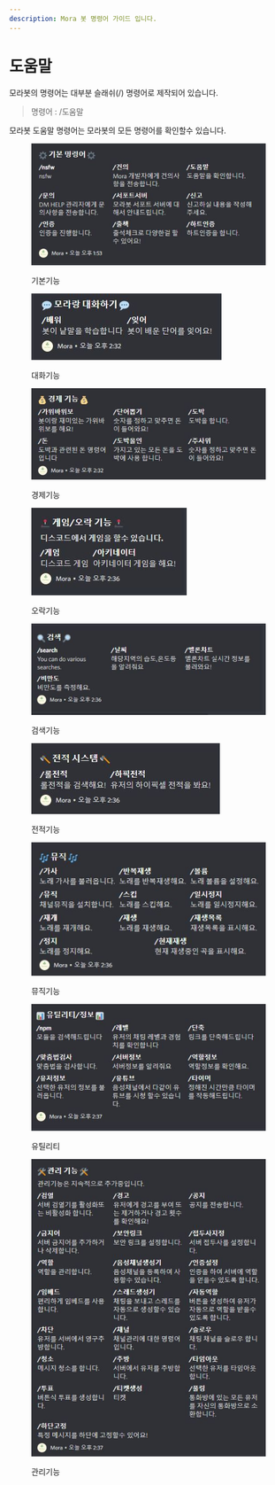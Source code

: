 ```yaml
---
description: Mora 봇 명령어 가이드 입니다.
---
```


# 도움말

모라봇의 명령어는 대부분 슬래쉬(/) 명령어로 제작되어 있습니다.

> 명령어 : /도움말

모라봇 도움말 명령어는 모라봇의 모든 명령어를 확인할수 있습니다.

<figure><img src="../../../../.gitbook/img/기본기능/도움말_기본기능.JPG" alt=""><figcaption><p>기본기능</p></figcaption></figure>

<figure><img src="../../../../.gitbook/img/기본기능/도움말_대화기능.JPG" alt=""><figcaption><p>대화기능</p></figcaption></figure>

<figure><img src="../../../../.gitbook/img/기본기능/도움말_경제기능.JPG" alt=""><figcaption><p>경제기능</p></figcaption></figure>

<figure><img src="../../../../.gitbook/img/기본기능/도움말_오락기능.JPG" alt=""><figcaption><p>오락기능</p></figcaption></figure>

<figure><img src="../../../../.gitbook/img/기본기능/도움말_검색기능.JPG" alt=""><figcaption><p>검색기능</p></figcaption></figure>

<figure><img src="../../../../.gitbook/img/기본기능/도움말_전적기능.JPG" alt=""><figcaption><p>전적기능</p></figcaption></figure>

<figure><img src="../../../../.gitbook/img/기본기능/도움말_뮤직기능.JPG" alt=""><figcaption><p>뮤직기능</p></figcaption></figure>

<figure><img src="../../../../.gitbook/img/기본기능/도움말_유틸리티.JPG" alt=""><figcaption><p>유틸리티</p></figcaption></figure>

<figure><img src="../../../../.gitbook/img/기본기능/도움말_관리기능.JPG" alt=""><figcaption><p>관리기능</p></figcaption></figure>
